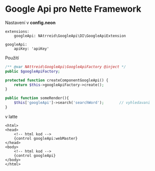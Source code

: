 # Google Api pro Nette Framework

Nastavení v **config.neon**
```neon
extensions:
    googleApi: NAtrreid\GoogleApi\DI\GoogleApiExtension

googleApi:
    apiKey: 'apiKey'
```

Použití
```php
/** @var NAttreid\GoogleApi\GoogleApiFactory @inject */
public $googleApiFactory;

protected function createComponentGoogleApi() {
    return $this->googleApiFactory->create();
}

public function someRender(){
    $this['googleApi']->search('searchWord');       // vyhledavani
}
```

v latte
```latte
<html>
<head>
    <!-- html kod -->
    {control googleApi:webMaster}
</head>
<body>
    <!-- html kod -->
    {control googleApi}
</body>
</html>

```

